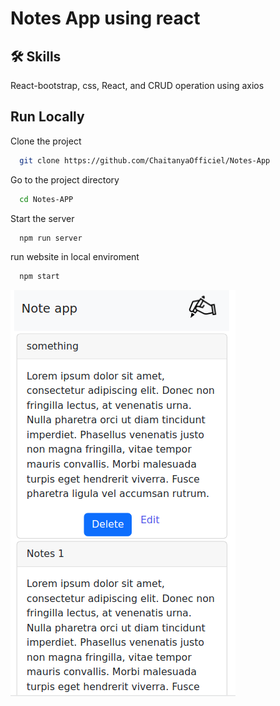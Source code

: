 
# Notes App using react 





## 🛠 Skills
React-bootstrap, css, React, and CRUD operation using axios  


## Run Locally

Clone the project

```bash
  git clone https://github.com/ChaitanyaOfficiel/Notes-App
```

Go to the project directory

```bash
  cd Notes-APP
```


Start the server

```bash
  npm run server
```

run website in local enviroment

```bash
  npm start
```

![Image](https://github.com/ChaitanyaOfficiel/Notes-App/blob/main/Screenshot%20from%202023-01-16%2000-46-46.png)


